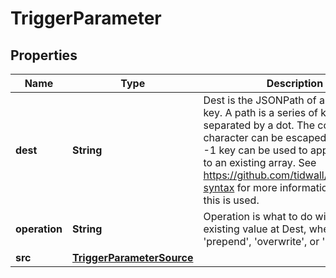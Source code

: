 

# TriggerParameter

## Properties

Name | Type | Description | Notes
------------ | ------------- | ------------- | -------------
**dest** | **String** | Dest is the JSONPath of a resource key. A path is a series of keys separated by a dot. The colon character can be escaped with &#39;.&#39; The -1 key can be used to append a value to an existing array. See https://github.com/tidwall/sjson#path-syntax for more information about how this is used. |  [optional]
**operation** | **String** | Operation is what to do with the existing value at Dest, whether to &#39;prepend&#39;, &#39;overwrite&#39;, or &#39;append&#39; it. |  [optional]
**src** | [**TriggerParameterSource**](TriggerParameterSource.md) |  |  [optional]



